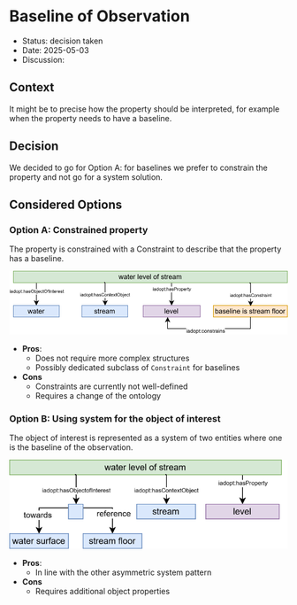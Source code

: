 # Baseline of Observation

* Status: decision taken
* Date: 2025-05-03
* Discussion:

## Context

It might be to precise how the property should be interpreted, for example when the property needs to have a baseline.

## Decision

We decided to go for Option A: for baselines we prefer to constrain the property and not go for a system solution.

## Considered Options

### Option A: Constrained property

The property is constrained with a Constraint to describe that the property has a baseline.

![baseline](https://github.com/i-adopt/patterns/raw/main/adrs/004/baseline.drawio.svg)

* **Pros**:
  * Does not require more complex structures
  * Possibly dedicated subclass of `Constraint` for baselines
* **Cons**
  * Constraints are currently not well-defined
  * Requires a change of the ontology


### Option B: Using system for the object of interest

The object of interest is represented as a system of two entities where one is the baseline of the observation.

![system](https://github.com/i-adopt/patterns/raw/main/adrs/004/systemreference.drawio.svg)

* **Pros**:
  * In line with the other asymmetric system pattern
* **Cons**
  * Requires additional object properties


